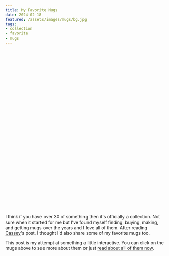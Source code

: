 ```yaml
---
title: My Favorite Mugs
date: 2024-02-18
featured: /assets/images/mugs/bg.jpg
tags:
- collection
- favorite
- mugs
---
```


<style>
	svg#mugs {
		width: 100%;
		height: auto;
	}
	svg#mugs a {
		cursor: pointer !important;
	}
	svg#mugs image {
		opacity: 0;
		pointer-events: none;
	}
	svg#mugs image#bg {
		opacity: 1;
	}
	svg#mugs a:hover + image, svg#mugs a:focus + image {
		opacity: 1;
	}
	#all > div {
		display: none;
	}
	#all > div:target {
		display: block;
	}
	#all:target > div {
		display: block;
	}
</style>
<svg id="mugs" width="700" height="700" viewBox="0 0 185.208 185.208" xml:space="preserve" xmlns:xlink="http://www.w3.org/1999/xlink" xmlns="http://www.w3.org/2000/svg"><image id="bg" width="185.208" height="185.208" preserveAspectRatio="none" xlink:href="/assets/images/mugs/bg.jpg"/><a xlink:href="#pilgrim" xlink:title="pilgrim"><path d="m65.985 98.924 1.8-2.86 4.237-2.33 14.087-3.071 13.45-.212 13.452 2.33 4.978 2.33 2.436 3.072-.106 5.613 5.508-.53 6.143 1.801 5.295 4.237 3.707 5.72 1.59 7.625.211 6.461-.953 4.13-1.589 4.767-1.695 3.283-4.024 4.025-4.766 2.118-5.826.424-4.978-.53.212-9.532 2.436 3.072 2.86.741 4.13-1.165 3.178-1.8 3.283-4.555 1.695-5.402-.106-7.625-.953-4.767-2.33-4.024-3.284-2.013-4.236-.423-2.86 1.482-2.33 3.178-.953 1.059-1.165 37.282-.106 2.118-.954 3.178-2.753 3.6-4.237 3.072-5.508 2.224-4.978 1.166-5.19.53-6.884-.319-5.825-1.377-6.46-2.753-4.555-4.131-2.013-3.601z" fill="transparent"/></a><image width="185.208" height="185.208" preserveAspectRatio="none" xlink:href="/assets/images/mugs/pilgrim_o.png"/><a xlink:href="#goombay" xlink:title="goombay"><path d="m70.327 94.264-.741-11.65-1.695-2.966-.847-6.355-1.589-2.86-3.919-1.483-8.685-.53-11.015.53-9.956.848-6.884 2.224-2.224 2.224-.53 1.06 1.907 17.793-.212 2.648-.318 2.966.424 1.906 1.27 2.542 4.449 36.54 2.118 3.92 4.343 2.647 5.931 1.589 6.779-.106 7.943-1.483 5.402-2.542 4.025-2.436 1.376-1.588-1.8-40.99 1.695-2.647 1.8-1.271z" fill="transparent"/></a><image width="185.208" height="185.208" preserveAspectRatio="none" xlink:href="/assets/images/mugs/goombay_o.png"/><a xlink:href="#unicorn" xlink:title="unicorn"><path d="m37.282 69.162-2.754-3.6-1.165-4.873.847-4.554 3.284-4.13 4.342-1.378 4.555-.741.741-.106-.53-6.355 2.225-.953 10.591-.742 17.158-.53 9.85.319 1.695.211 1.06 41.413-1.378 1.589-2.86 1.27-4.448 1.272-5.401.635-4.449.318h-.635l-.318-6.037-2.012-2.33-.424-6.779-1.271-2.33-2.648-1.377-4.978-.847-5.508-.424-3.812.106-1.377-12.604-1.271-1.377-2.966-.741-2.966.53-2.224 2.118-1.27 2.224-.319 2.436.742 2.542 1.377 2.118 1.589 1.695 2.224 1.589z" fill="transparent"/></a><image width="185.208" height="185.208" preserveAspectRatio="none" xlink:href="/assets/images/mugs/unicorn_o.png"/><a xlink:href="#naboo" xlink:title="naboo"><path d="m94.476 43.849-.847 36.223 2.012 1.694.847 2.118 7.626 2.754 6.885.848 3.389.317.635-15.57 3.813-1.8 8.262-.953 6.566-.318 4.449.106 1.377-16.205 2.648-.53 4.872.53 3.177 2.86 1.589 3.707v3.919l-1.271 3.071-1.377 2.225-1.06 1.165 5.19.53 2.543-3.92.74-3.6-.423-4.45-1.27-2.965-2.33-2.542-3.496-2.224-5.296-1.695-3.919-1.165v-2.753l-6.672-1.271-7.732-.53-6.143-.318-4.66-.106" fill="transparent"/></a><image width="185.208" height="185.208" preserveAspectRatio="none" xlink:href="/assets/images/mugs/naboo_o.png"/><a xlink:href="#raccoon" xlink:title="raccoon"><path d="m120.001 115.447-.53 18.535 2.649 1.589 6.143 2.648 3.177.212 3.284-4.025 1.906-6.143-.318-8.368-1.165-4.766-2.118-3.389-3.601-1.8h-4.025l-2.754 1.694m-8.261-18.323.53-20.865 5.507-2.33 9.85-.954 11.333.318 12.074 1.165 7.52 1.695 2.224 1.906-.211 4.872 5.401-.317 5.826.635 5.295 3.177 2.542 4.343.953 6.355-1.27 6.143-2.648 5.72-4.555 6.036-4.13 4.449-4.66 4.342-5.402 4.343-2.119 1.165 1.165-9.744 2.225-1.377 6.672-5.614 4.237-5.083 2.33-3.92 1.8-5.93v-3.39l-1.165-3.919-2.436-2.118-3.6-.106-4.979 1.271-2.436 1.377-2.86 28.597-1.482 12.18-1.165 3.39-2.119 3.07-3.495 2.331-3.071 1.271-7.097 2.012-1.482.106 2.118-4.766 1.27-4.766-.105-6.779-1.165-6.884-2.118-4.766-3.601-4.554-5.72-3.284-4.13-.953-3.813-.106-1.907.53v-5.72l-2.118-2.965z" fill="transparent"/></a><image width="185.208" height="185.208" preserveAspectRatio="none" xlink:href="/assets/images/mugs/raccoon_o.png"/></svg>

<p>I think if you have over 30 of something then it's officially a collection. Not sure when it started for me but I've found myself finding, buying, making, and getting mugs over the years and I love all of them. After reading <a href="https://www.cassey.dev/favorite-mugs/">Cassey</a>'s post, I thought I'd also share some of my favorite mugs too.</p>
<p>This post is my attempt at something a little interactive. You can click on the mugs above to see more about them or just <a href="#all">read about all of them now</a>.</p>

<div id="all">
	<div id="pilgrim"><img src="/assets/images/mugs/pilgrim.jpg" /><p>It's silly but I like to make replicas of small things from movies or TV. This one is from <a href="https://www.imdb.com/title/tt0446029/">Scott Pilgrim vs. the World (2010)</a>. This mug only shows up for a few seconds but I really liked it so I found a version of the original sketch which I then edited to try to color match as best as I could and got it printed somewhere. I use this one a lot and I keep the files just in case something happens to it and I need to reprint it.</p></div>
	<div id="goombay"><img src="/assets/images/mugs/goombay.jpg" /><p>This one is harder to use because of its shape but I love it because it was something my wife got for me. It's the logo of a brand of a very sugary soft drink called <a href="https://en.wikipedia.org/wiki/Goombay_Punch">Goombay</a> which she grew up drinking. She got me some to try and it was very delicious and it's a good thing we can't get it here otherwise I'd drink nothing else.</p></div>
	<div id="unicorn"><img src="/assets/images/mugs/unicorn.jpg" /><p>I try to be careful with this one. It has a few cracks inside which then got coffee/tea stained. I should've taken a picture of the other side too, it's a green hippogriff. I'm not really sure where I got this but its the perfect size for hot or cold drinks.</p></div>
	<div id="naboo"><img src="/assets/images/mugs/naboo.jpg" /><p>This one seemed close in size to the <a href="#unicorn">unicorn</a> mug but honestly, it's a Star Wars mug. I won't get into it now but <a href="https://www.imdb.com/title/tt0120915/">Star Wars Ep I: The Phantom Menace</a> is very special to me.</p></div>
	<div id="raccoon"><img src="/assets/images/mugs/raccoon.jpg" /><p>This one was my work mug for a long time. I stopped by a <a href="https://www.cariboucoffee.com/">Caribou Coffee</a> before work one day and it immediately called to me. I love raccoons and the colors were perfect.</p></div>
</div>
